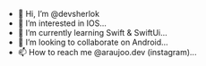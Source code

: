 - 👋 Hi, I’m @devsherlok
- 👀 I’m interested in IOS...
- 🌱 I’m currently learning Swift & SwiftUi...
- 💞️ I’m looking to collaborate on Android...
- 📫 How to reach me @araujoo.dev (instagram)...

<!---
devsherlok/devsherlok is a ✨ special ✨ repository because its `README.md` (this file) appears on your GitHub profile.
You can click the Preview link to take a look at your changes.
--->
